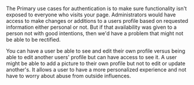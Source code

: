 The Primary use cases for authentication is to make sure functionality isn't exposed to everyone who visits your page. Administrators would have access to make changes or additions to a users profile based on requested information either personal or not. But if that availability was given to a person not with good intentions, then we'd have a problem that might not be able to be rectified.

You can have a user be able to see and edit their own profile versus being able to edit another users' profile but can have access to see it. A user might be able to add a picture to their own profile but not to edit or update another's. It allows a user to have a more personalized experience and not have to worry about abuse from outside influences.
